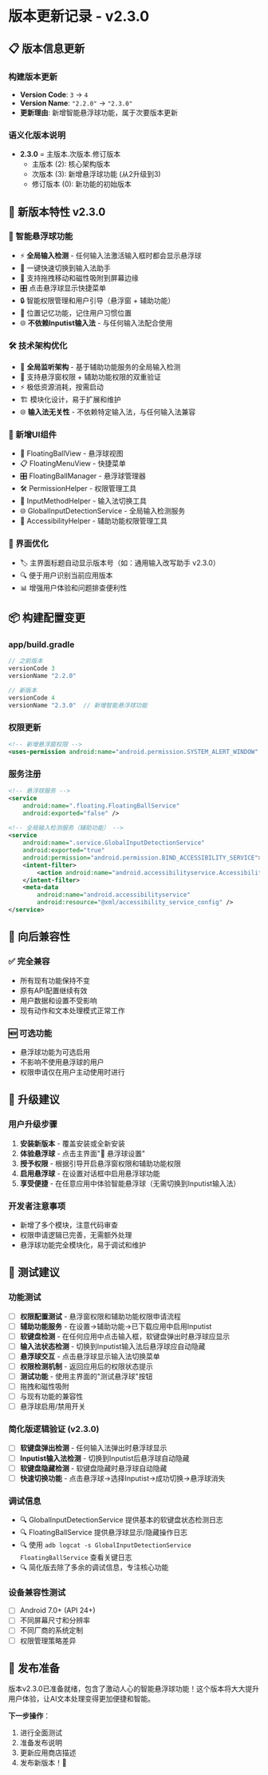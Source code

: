 # 版本更新记录 - v2.3.0

## 📋 版本信息更新

### 构建版本更新
- **Version Code**: `3` → `4`
- **Version Name**: `"2.2.0"` → `"2.3.0"`
- **更新理由**: 新增智能悬浮球功能，属于次要版本更新

### 语义化版本说明
- **2.3.0** = 主版本.次版本.修订版本
  - 主版本 (2): 核心架构版本
  - 次版本 (3): 新增悬浮球功能 (从2升级到3)
  - 修订版本 (0): 新功能的初始版本

## 🚀 新版本特性 v2.3.0

### 🎈 智能悬浮球功能
- ⚡ **全局输入检测** - 任何输入法激活输入框时都会显示悬浮球
- 🚀 一键快速切换到输入法助手
- 🎨 支持拖拽移动和磁性吸附到屏幕边缘
- 🎛️ 点击悬浮球显示快捷菜单
- 🔒 智能权限管理和用户引导（悬浮窗 + 辅助功能）
- 💾 位置记忆功能，记住用户习惯位置
- 🌐 **不依赖Inputist输入法** - 与任何输入法配合使用

### 🛠️ 技术架构优化
- 🎯 **全局监听架构** - 基于辅助功能服务的全局输入检测
- 🔧 支持悬浮窗权限 + 辅助功能权限的双重验证
- ⚡ 极低资源消耗，按需启动
- 🏗️ 模块化设计，易于扩展和维护
- 🌐 **输入法无关性** - 不依赖特定输入法，与任何输入法兼容

### 🎨 新增UI组件
- 🎈 FloatingBallView - 悬浮球视图
- 📋 FloatingMenuView - 快捷菜单
- 🎛️ FloatingBallManager - 悬浮球管理器
- 🛠️ PermissionHelper - 权限管理工具
- 🔧 InputMethodHelper - 输入法切换工具
- 🌐 GlobalInputDetectionService - 全局输入检测服务
- 🔐 AccessibilityHelper - 辅助功能权限管理工具

### 📱 界面优化
- 🏷️ 主界面标题自动显示版本号（如：通用输入改写助手 v2.3.0）
- 🔍 便于用户识别当前应用版本
- 📊 增强用户体验和问题排查便利性

## 📦 构建配置变更

### app/build.gradle
```groovy
// 之前版本
versionCode 3
versionName "2.2.0"

// 新版本
versionCode 4
versionName "2.3.0"  // 新增智能悬浮球功能
```

### 权限更新
```xml
<!-- 新增悬浮窗权限 -->
<uses-permission android:name="android.permission.SYSTEM_ALERT_WINDOW" />
```

### 服务注册
```xml
<!-- 悬浮球服务 -->
<service
    android:name=".floating.FloatingBallService"
    android:exported="false" />
    
<!-- 全局输入检测服务（辅助功能） -->
<service
    android:name=".service.GlobalInputDetectionService"
    android:exported="true"
    android:permission="android.permission.BIND_ACCESSIBILITY_SERVICE">
    <intent-filter>
        <action android:name="android.accessibilityservice.AccessibilityService" />
    </intent-filter>
    <meta-data
        android:name="android.accessibilityservice"
        android:resource="@xml/accessibility_service_config" />
</service>
```

## 🔄 向后兼容性

### ✅ 完全兼容
- 所有现有功能保持不变
- 原有API配置继续有效
- 用户数据和设置不受影响
- 现有动作和文本处理模式正常工作

### 🆕 可选功能
- 悬浮球功能为可选启用
- 不影响不使用悬浮球的用户
- 权限申请仅在用户主动使用时进行

## 🎯 升级建议

### 用户升级步骤
1. **安装新版本** - 覆盖安装或全新安装
2. **体验悬浮球** - 点击主界面"🎈 悬浮球设置"
3. **授予权限** - 根据引导开启悬浮窗权限和辅助功能权限
4. **启用悬浮球** - 在设置对话框中启用悬浮球功能
5. **享受便捷** - 在任意应用中体验智能悬浮球（无需切换到Inputist输入法）

### 开发者注意事项
- 新增了多个模块，注意代码审查
- 权限申请逻辑已完善，无需额外处理
- 悬浮球功能完全模块化，易于调试和维护

## 🧪 测试建议

### 功能测试
- [ ] **权限配置测试** - 悬浮窗权限和辅助功能权限申请流程
- [ ] **辅助功能服务** - 在设置→辅助功能→已下载应用中启用Inputist
- [ ] **软键盘检测** - 在任何应用中点击输入框，软键盘弹出时悬浮球应显示
- [ ] **输入法状态检测** - 切换到Inputist输入法后悬浮球应自动隐藏
- [ ] **悬浮球交互** - 点击悬浮球显示输入法切换菜单
- [ ] **权限检测机制** - 返回应用后的权限状态提示  
- [ ] **测试功能** - 使用主界面的"测试悬浮球"按钮
- [ ] 拖拽和磁性吸附
- [ ] 与现有功能的兼容性
- [ ] 悬浮球启用/禁用开关

### 简化版逻辑验证 (v2.3.0)
- [ ] **软键盘弹出检测** - 任何输入法弹出时悬浮球显示
- [ ] **Inputist输入法检测** - 切换到Inputist后悬浮球自动隐藏
- [ ] **软键盘隐藏检测** - 软键盘隐藏时悬浮球自动隐藏
- [ ] **快速切换功能** - 点击悬浮球→选择Inputist→成功切换→悬浮球消失

### 调试信息
- 🔍 GlobalInputDetectionService 提供基本的软键盘状态检测日志
- 🔍 FloatingBallService 提供悬浮球显示/隐藏操作日志
- 🔍 使用 `adb logcat -s GlobalInputDetectionService FloatingBallService` 查看关键日志
- 🔍 简化版去除了多余的调试信息，专注核心功能

### 设备兼容性测试
- [ ] Android 7.0+ (API 24+)
- [ ] 不同屏幕尺寸和分辨率
- [ ] 不同厂商的系统定制
- [ ] 权限管理策略差异

## 🎊 发布准备

版本v2.3.0已准备就绪，包含了激动人心的智能悬浮球功能！这个版本将大大提升用户体验，让AI文本处理变得更加便捷和智能。

**下一步操作**：
1. 进行全面测试
2. 准备发布说明
3. 更新应用商店描述
4. 发布新版本！🚀
